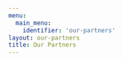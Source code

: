 ```yaml
---
menu:
  main_menu:
    identifier: 'our-partners'
layout: our-partners
title: Our Partners
---
```


